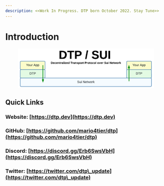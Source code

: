 ```yaml
---
description: <<Work In Progress. DTP born October 2022. Stay Tune>>
---
```


# Introduction

<figure><img src=".gitbook/assets/Flowcharts(2).png" alt=""><figcaption></figcaption></figure>

## Quick Links

### &#x20;  Website: [https://dtp.dev](https://dtp.dev)

### &#x20;  GitHub: [https://github.com/mario4tier/dtp](https://github.com/mario4tier/dtp)

### &#x20;  Discord: [https://discord.gg/Erb6SwsVbH](https://discord.gg/Erb6SwsVbH)

### &#x20;  Twitter: [https://twitter.com/dtp\_update](https://twitter.com/dtp\_update)



